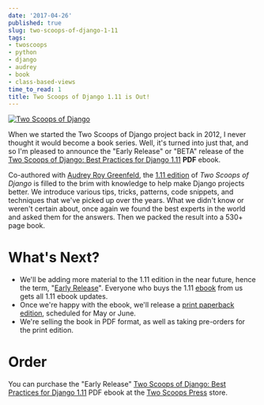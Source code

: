 ```yaml
---
date: '2017-04-26'
published: true
slug: two-scoops-of-django-1-11
tags:
- twoscoops
- python
- django
- audrey
- book
- class-based-views
time_to_read: 1
title: Two Scoops of Django 1.11 is Out!
---
```


[![Two Scoops of Django](https://cdn.shopify.com/s/files/1/0304/6901/files/tsd-111-alpha-470x235.jpg?2934688328290951771)](https://roygreenfeld.com/products/two-scoops-of-django-1-11)

When we started the Two Scoops of Django project back in 2012, I never thought it would become a book series. Well, it's turned into just that, and so I'm pleased to announce the "Early Release" or "BETA" release of the [Two Scoops of Django: Best Practices for Django 1.11](https://roygreenfeld.com/products/two-scoops-of-django-1-11) **PDF** ebook.

Co-authored with [Audrey Roy Greenfeld](audrey.roygreenfeld.com), the [1.11 edition](https://roygreenfeld.com/products/two-scoops-of-django-1-11) of *Two Scoops of Django* is filled to the brim with knowledge to help make Django projects better. We introduce various tips, tricks, patterns, code snippets, and techniques that we've picked up over the years. What we didn't know or weren't certain about, once again we found the best experts in the world and asked them for the answers. Then we packed the result into a 530+ page book.

What's Next?
=============

-   We'll be adding more material to the 1.11 edition in the near future, hence the term, "[Early Release](https://roygreenfeld.com/pages/two-scoops-of-django-1-11-faq#what-does-early-release-mean)". Everyone who buys the 1.11 [ebook](https://roygreenfeld.com/products/two-scoops-of-django-1-11) from us gets all 1.11 ebook updates.
-   Once we're happy with the ebook, we'll release a [print paperback edition](https://roygreenfeld.com/pages/two-scoops-of-django-1-11-faq#what-formats), scheduled for May or June.
-   We're selling the book in PDF format, as well as taking pre-orders for the print edition.

Order
=====

You can purchase the "Early Release" [Two Scoops of Django: Best Practices for Django 1.11](https://roygreenfeld.com/products/two-scoops-of-django-1-11) PDF ebook at the [Two Scoops Press](https://roygreenfeld.com/products/two-scoops-of-django-1-11) store.
